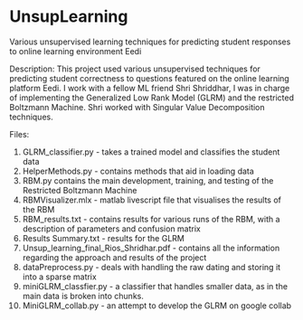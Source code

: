 # UnsupLearning
Various unsupervised learning techniques for predicting student responses to online learning environment Eedi

Description: This project used various unsupervised techniques for predicting student correctness to questions featured on the online learning platform Eedi. I work with a fellow ML friend Shri Shriddhar, I was in charge of implementing the Generalized Low Rank Model (GLRM) and the restricted Boltzmann Machine. Shri worked with Singular Value Decomposition techniques.

Files:
1. GLRM_classifier.py - takes a trained model and classifies the student data
2. HelperMethods.py - contains methods that aid in loading data
3. RBM.py contains the main development, training, and testing of the Restricted Boltzmann Machine
4. RBMVisualizer.mlx - matlab livescript file that visualises the results of the RBM
5. RBM_results.txt - contains results for various runs of the RBM, with a description of parameters and confusion matrix
6. Results Summary.txt - results for the GLRM
7. Unsup_learning_final_Rios_Shridhar.pdf - contains all the information regarding the approach and results of the project
8. dataPreprocess.py -  deals with handling the raw dating and storing it into a sparse matrix
9. miniGLRM_classfier.py - a classifier that handles smaller data, as in the main data is broken into chunks.
10. MiniGLRM_collab.py - an attempt to develop the GLRM on google collab
